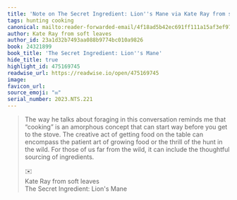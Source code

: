 ```yaml
---
title: 'Note on The Secret Ingredient: Lion''s Mane via Kate Ray from soft leaves'
tags: hunting cooking
canonical: mailto:reader-forwarded-email/4f18ad5b42ec691ff111a15af3ef97ea
author: Kate Ray from soft leaves
author_id: 23a1d32b7493aa088b9774bc010a9826
book: 24321899
book_title: 'The Secret Ingredient: Lion''s Mane'
hide_title: true
highlight_id: 475169745
readwise_url: https://readwise.io/open/475169745
image:
favicon_url:
source_emoji: "✉️"
serial_number: 2023.NTS.221
---
```

> The way he talks about foraging in this conversation reminds me that “cooking” is an amorphous concept that can start way before you get to the stove. The creative act of getting food on the table can encompass the patient art of growing food or the thrill of the hunt in the wild. For those of us far from the wild, it can include the thoughtful sourcing of ingredients.
> <div class="quoteback-footer"><div class="quoteback-avatar"><span class="mini-emoji"> ✉️</span></div><div class="quoteback-metadata"><div class="metadata-inner"><span style="display:none">FROM:</span><div aria-label="Kate Ray from soft leaves" class="quoteback-author"> Kate Ray from soft leaves</div><div aria-label="The Secret Ingredient: Lion's Mane" class="quoteback-title"> The Secret Ingredient: Lion's Mane</div></div></div></div>